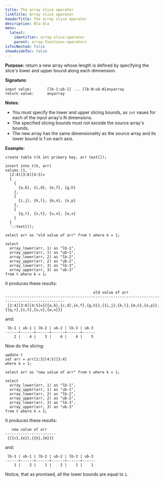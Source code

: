 ```yaml
---
title: The array slice operator
linkTitle: Array slice operator 
headerTitle: The array slice operator
description: Bla bla
menu:
  latest:
    identifier: array-slice-operator
    parent: array-functions-operators
isTocNested: false
showAsideToc: false
---
```


**Purpose:** return a new array whose length is defined by specifying the slice's lower and upper bound along each dimnension.

**Signature:**
```
input value:       [lb-1:ub-1] ... [lb-N:ub-N]anyarray
return value:      anyarray
```
**Notes:**
- You must specify the lower and upper slicing bounds, as `int` vaues for each  of the input array's N dimensions.
- The specified slicing bounds must not excede the source array's bounds.
- The new array has the same dimensionality as the source array and its lower bound is 1 on each axis.

**Example:**
```postgresql
create table t(k int primary key, arr text[]);

insert into t(k, arr)
values (1, '
  [2:4][3:6][4:5]=
  {
    {
      {a,b}, {c,d}, {e,f}, {g,h}
    },
    {
      {i,j}, {k,l}, {m,n}, {o,p}
    },
    {
      {q,r}, {s,t}, {u,v}, {w,x}
    }
  }
  '::text[]);

select arr as "old value of arr" from t where k = 1;

select
  array_lower(arr, 1) as "lb-1",
  array_upper(arr, 1) as "ub-1",
  array_lower(arr, 2) as "lb-2",
  array_upper(arr, 2) as "ub-2",
  array_lower(arr, 3) as "lb-3",
  array_upper(arr, 3) as "ub-3"
from t where k = 1;
```
It produces these results:
```
                                        old value of arr                                         
-------------------------------------------------------------------------------------------------
 [2:4][3:6][4:5]={{{a,b},{c,d},{e,f},{g,h}},{{i,j},{k,l},{m,n},{o,p}},{{q,r},{s,t},{u,v},{w,x}}}
```
and:
```
 lb-1 | ub-1 | lb-2 | ub-2 | lb-3 | ub-3 
------+------+------+------+------+------
    2 |    4 |    3 |    6 |    4 |    5
```
Now do the slicing:
```postgresql
update t
set arr = arr[2:3][4:5][3:4]
where k = 1;

select arr as "new value of arr" from t where k = 1;

select
  array_lower(arr, 1) as "lb-1",
  array_upper(arr, 1) as "ub-1",
  array_lower(arr, 2) as "lb-2",
  array_upper(arr, 2) as "ub-2",
  array_lower(arr, 3) as "lb-3",
  array_upper(arr, 3) as "ub-3"
from t where k = 1;
```
It produces these results:
```
   new value of arr    
-----------------------
 {{{c},{e}},{{k},{m}}}
```
and:
```
 lb-1 | ub-1 | lb-2 | ub-2 | lb-3 | ub-3 
------+------+------+------+------+------
    1 |    2 |    1 |    2 |    1 |    1
```

Notice, that as promised, all the lower bounds are equal to `1`.
